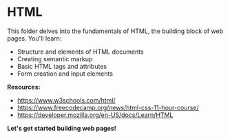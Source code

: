 # HTML

This folder delves into the fundamentals of HTML, the building block of web pages. You'll learn:

- Structure and elements of HTML documents
- Creating semantic markup
- Basic HTML tags and attributes
- Form creation and input elements

**Resources:**

- https://www.w3schools.com/html/
- https://www.freecodecamp.org/news/html-css-11-hour-course/
- https://developer.mozilla.org/en-US/docs/Learn/HTML

**Let's get started building web pages!**
